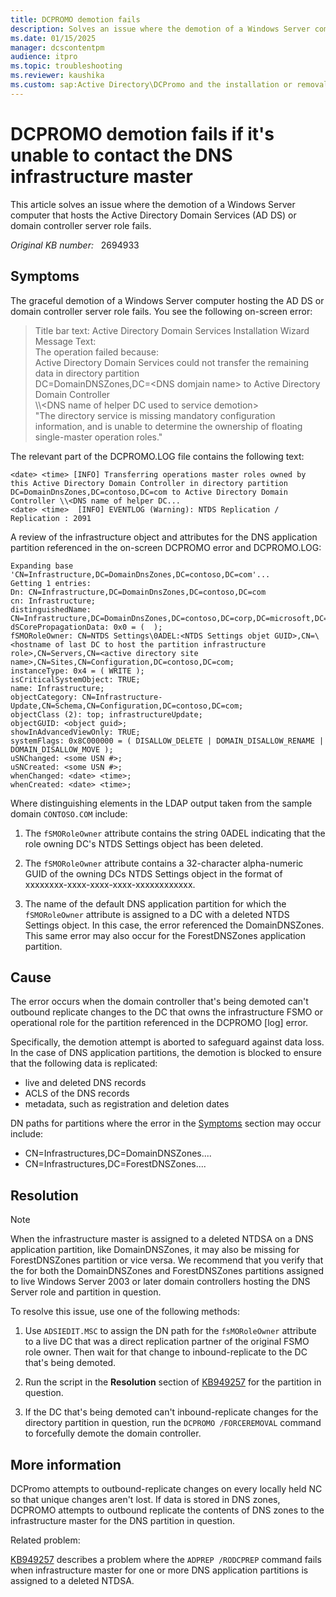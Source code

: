 ```yaml
---
title: DCPROMO demotion fails
description: Solves an issue where the demotion of a Windows Server computer hosting the Active Directory Domain Services (AD DS) or domain controller server role fails.
ms.date: 01/15/2025
manager: dcscontentpm
audience: itpro
ms.topic: troubleshooting
ms.reviewer: kaushika
ms.custom: sap:Active Directory\DCPromo and the installation or removal of domain controllers, csstroubleshoot
---
```

# DCPROMO demotion fails if it's unable to contact the DNS infrastructure master

This article solves an issue where the demotion of a Windows Server computer that hosts the Active Directory Domain Services (AD DS) or domain controller server role fails.

_Original KB number:_ &nbsp; 2694933

## Symptoms

The graceful demotion of a Windows Server computer hosting the AD DS or domain controller server role fails. You see the following on-screen error:

> Title bar text: Active Directory Domain Services Installation Wizard  
> Message Text:  
> The operation failed because:  
> Active Directory Domain Services could not transfer the remaining data in directory partition  
> DC=DomainDNSZones,DC=\<DNS domjain name> to Active Directory Domain Controller  
> \\\\\<DNS name of helper DC used to service demotion>  
> "The directory service is missing mandatory configuration information, and is unable to determine the ownership of floating single-master operation roles."

The relevant part of the DCPROMO.LOG file contains the following text:

```output
<date> <time> [INFO] Transferring operations master roles owned by this Active Directory Domain Controller in directory partition  
DC=DomainDnsZones,DC=contoso,DC=com to Active Directory Domain Controller \\<DNS name of helper DC...  
<date> <time>  [INFO] EVENTLOG (Warning): NTDS Replication / Replication : 2091
```

A review of the infrastructure object and attributes for the DNS application partition referenced in the on-screen DCPROMO error and DCPROMO.LOG:

```output
Expanding base 'CN=Infrastructure,DC=DomainDnsZones,DC=contoso,DC=com'...  
Getting 1 entries:  
Dn: CN=Infrastructure,DC=DomainDnsZones,DC=contoso,DC=com  
cn: Infrastructure;  
distinguishedName: CN=Infrastructure,DC=DomainDnsZones,DC=contoso,DC=corp,DC=microsoft,DC=com;  
dSCorePropagationData: 0x0 = (  );  
fSMORoleOwner: CN=NTDS Settings\0ADEL:<NTDS Settings objet GUID>,CN=\<hostname of last DC to host the partition infrastructure role>,CN=Servers,CN=<active directory site name>,CN=Sites,CN=Configuration,DC=contoso,DC=com;  
instanceType: 0x4 = ( WRITE );  
isCriticalSystemObject: TRUE;  
name: Infrastructure;  
objectCategory: CN=Infrastructure-Update,CN=Schema,CN=Configuration,DC=contoso,DC=com;  
objectClass (2): top; infrastructureUpdate;  
objectGUID: <object guid>;  
showInAdvancedViewOnly: TRUE;  
systemFlags: 0x8C000000 = ( DISALLOW_DELETE | DOMAIN_DISALLOW_RENAME | DOMAIN_DISALLOW_MOVE );  
uSNChanged: <some USN #>;  
uSNCreated: <some USN #>;  
whenChanged: <date> <time>;  
whenCreated: <date> <time>;  
```

Where distinguishing elements in the LDAP output taken from the sample domain `CONTOSO.COM` include:

1. The `fSMORoleOwner` attribute contains the string 0ADEL indicating that the role owning DC's NTDS Settings object has been deleted.

2. The `fSMORoleOwner` attribute contains a 32-character alpha-numeric GUID of the owning DCs NTDS Settings object in the format of xxxxxxxx-xxxx-xxxx-xxxx-xxxxxxxxxxxx.

3. The name of the default DNS application partition for which the `fSMORoleOwner` attribute is assigned to a DC with a deleted NTDS Settings object. In this case, the error referenced the DomainDNSZones. This same error may also occur for the ForestDNSZones application partition.

## Cause

The error occurs when the domain controller that's being demoted can't outbound replicate changes to the DC that owns the infrastructure FSMO or operational role for the partition referenced in the DCPROMO [log] error.

Specifically, the demotion attempt is aborted to safeguard against data loss. In the case of DNS application partitions, the demotion is blocked to ensure that the following data is replicated:

- live and deleted DNS records
- ACLS of the DNS records
- metadata, such as registration and deletion dates

DN paths for partitions where the error in the [Symptoms](#symptoms) section may occur include:

- CN=Infrastructures,DC=DomainDNSZones....
- CN=Infrastructures,DC=ForestDNSZones....

## Resolution

> [!NOTE]
> When the infrastructure master is assigned to a deleted NTDSA on a DNS application partition, like DomainDNSZones, it may also be missing for ForestDNSZones partition or vice versa. We recommend that you verify that the for both the DomainDNSZones and ForestDNSZones partitions assigned to live Windows Server 2003 or later domain controllers hosting the DNS Server role and partition in question.

To resolve this issue, use one of the following methods:

1. Use `ADSIEDIT.MSC` to assign the DN path for the `fsMORoleOwner` attribute to a live DC that was a direct replication partner of the original FSMO role owner. Then wait for that change to inbound-replicate to the DC that's being demoted.

2. Run the script in the **Resolution** section of [KB949257](https://support.microsoft.com/help/949257) for the partition in question.

3. If the DC that's being demoted can't inbound-replicate changes for the directory partition in question, run the `DCPROMO /FORCEREMOVAL` command to forcefully demote the domain controller.

## More information

DCPromo attempts to outbound-replicate changes on every locally held NC so that unique changes aren't lost. If data is stored in DNS zones, DCPROMO attempts to outbound replicate the contents of DNS zones to the infrastructure master for the DNS partition in question.

Related problem:

[KB949257](https://support.microsoft.com/kb/949257) describes a problem where the `ADPREP /RODCPREP` command fails when infrastructure master for one or more DNS application partitions is assigned to a deleted NTDSA.
